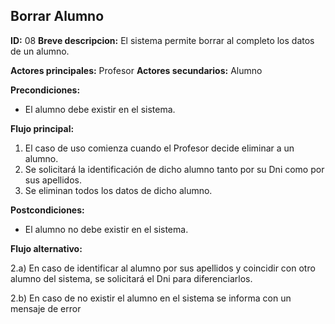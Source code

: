 ## Borrar Alumno
**ID:** 08
**Breve descripcion:** El sistema permite borrar al completo los datos de un alumno.

**Actores principales:** Profesor
**Actores secundarios:** Alumno

**Precondiciones:**
  * El alumno debe existir en el sistema.

**Flujo principal:**
  1. El caso de uso comienza cuando el Profesor decide eliminar a un alumno.
  2. Se solicitará la identificación de dicho alumno tanto por su Dni como por sus apellidos.
  3. Se eliminan todos los datos de dicho alumno.

**Postcondiciones:**
  * El alumno no debe existir en el sistema.

**Flujo alternativo:**

  2.a) En caso de identificar al alumno por sus apellidos y coincidir con otro alumno del sistema, se solicitará el Dni para diferenciarlos.
  
  2.b) En caso de no existir el alumno en el sistema se informa con un mensaje de error
